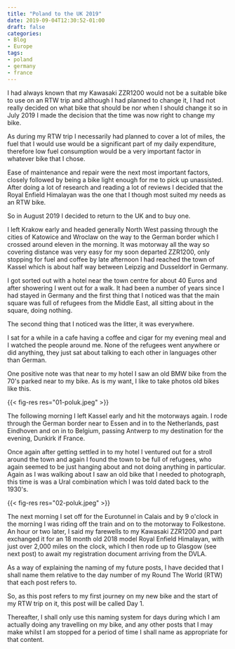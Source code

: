 ```yaml
---
title: "Poland to the UK 2019"
date: 2019-09-04T12:30:52-01:00
draft: false
categories:
- Blog
- Europe
tags:
- poland
- germany
- france
---
```


I had always known that my Kawasaki ZZR1200 would not be a suitable bike to use on an RTW trip and although I had planned to change it, I had not really decided on what bike that should be nor when I should change it so in July 2019 I made the decision that the time was now right to change my bike.

As during my RTW trip I necessarily had planned to cover a lot of miles, the fuel that I would use would be a significant part of my daily expenditure, therefore low fuel consumption would be a very important factor in whatever bike that I chose. 

Ease of maintenance and repair were the next most important factors, closely followed by being a bike light enough for me to pick up unassisted. After doing a lot of research and reading a lot of reviews I decided that the Royal Enfield Himalayan was the one that I though most suited my needs as an RTW bike. 

So in August 2019 I decided to return to the UK and to buy one.

<!--more-->

I left Krakow early and headed generally North West passing through the cities of Katowice and Wroclaw on the way to the German border which I crossed around eleven in the morning. It was motorway all the way so covering distance was very easy for my soon departed ZZR1200, only stopping for fuel and coffee by late afternoon I had reached the town of Kassel which is about half way between Leipzig and Dusseldorf in Germany.

I got sorted out with a hotel near the town centre for about 40 Euros and after showering I went out for a walk. It had been a number of years since I had stayed in Germany and the first thing that I noticed was that the main square was full of refugees from the Middle East, all sitting about in the square, doing nothing. 

The second thing that I noticed was the litter, it was everywhere. 

I sat for a while in a cafe having a coffee and cigar for my evening meal and I watched the people around me. None of the refugees went anywhere or did anything, they just sat about talking to each other in languages other than German.

One positive note was that near to my hotel I saw an old BMW bike from the 70's parked near to my bike. As is my want, I like to take photos old bikes like this.

{{< fig-res res="01-poluk.jpeg" >}}

The following morning I left Kassel early and hit the motorways again. I rode through the German border near to Essen and in to the Netherlands, past Eindhoven and on in to Belgium, passing Antwerp to my destination for the evening, Dunkirk if France.

Once again after getting settled in to my hotel I ventured out for a stroll around the town and again I found the town to be full of refugees, who again seemed to be just hanging about and not doing anything in particular. Again as I was walking about I saw an old bike that I needed to photograph, this time is was a Ural combination which I was told dated back to the 1930's.

{{< fig-res res="02-poluk.jpeg" >}}

The next morning I set off for the Eurotunnel in Calais and by 9 o'clock in the morning I was riding off the train and on to the motorway to Folkestone. An hour or two later, I said my farewells to my Kawasaki ZZR1200 and part exchanged it for an 18  month old 2018 model Royal Enfield Himalayan, with just over 2,000 miles on the clock, which I then rode up to Glasgow (see next post) to await my registration document arriving from the DVLA.

As a way of explaining the naming of my future posts, I have decided that I shall name them relative to the day number of my Round The World (RTW) that each post refers to. 

So, as this post refers to my first journey on my new bike and the start of my RTW trip on it, this post will be called Day 1.

Thereafter, I shall only use this naming system for days during which I am actually doing any travelling on my bike, and any other posts that I may make whilst I am stopped for a period of time I shall name as appropriate for that content.